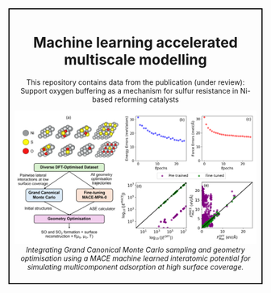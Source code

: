 <div style="border: 2px solid #000; padding: 10px; margin-bottom: 20px;">
  <h1 align="center">Machine learning accelerated multiscale modelling</h1>
  <p align="center">
    This repository contains data from the publication (under review): Support oxygen buffering as a mechanism for sulfur resistance in Ni-based reforming catalysts
  </p>
  <p align="center">
    <img src="Overview.png" width="800" />
    <br>
    <em>Integrating Grand Canonical Monte Carlo sampling and geometry optimisation using a MACE machine learned interatomic potential for simulating multicomponent adsorption at high surface coverage.</em>
  </p>
</div>

